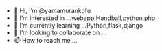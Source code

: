 - 👋 Hi, I’m @yamamurankofu
- 👀 I’m interested in ...webapp,Handball,python,php
- 🌱 I’m currently learning ...Python,flask,django
- 💞️ I’m looking to collaborate on ...
- 📫 How to reach me ...

<!---
yamamurankofu/yamamurankofu is a ✨ special ✨ repository because its `README.md` (this file) appears on your GitHub profile.
You can click the Preview link to take a look at your changes.
--->
